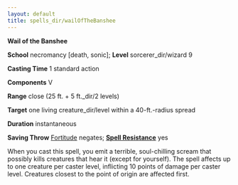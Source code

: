 ```yaml
---
layout: default
title: spells_dir/wailOfTheBanshee
---
```

 **Wail of the Banshee**

**School** necromancy [death, sonic]; **Level** sorcerer_dir/wizard 9

**Casting Time** 1 standard action

**Components** V

**Range** close (25 ft. + 5 ft._dir/2 levels)

**Target** one living creature_dir/level within a 40-ft.-radius spread

**Duration** instantaneous

**Saving Throw** [Fortitude](../combat#_fortitude) negates; **[Spell Resistance](../glossary#_spell-resistance)** yes

When you cast this spell, you emit a terrible, soul-chilling scream that possibly kills creatures that hear it (except for yourself). The spell affects up to one creature per caster level, inflicting 10 points of damage per caster level. Creatures closest to the point of origin are affected first.

